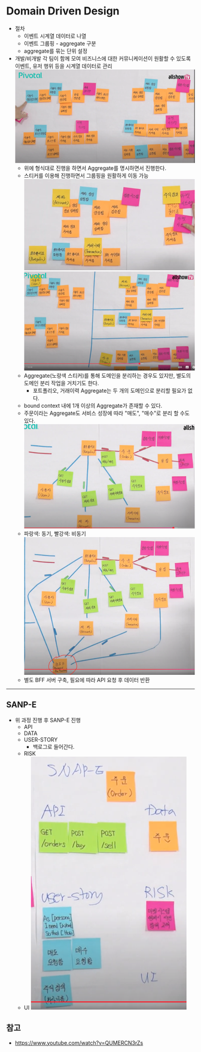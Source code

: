 # Domain Driven Design
- 절차
  - 이벤트 시계열 데이터로 나열
  - 이벤트 그룹핑 - aggregate 구분
  - aggregate를 묶는 단위 설정
- 개발/비개발 각 팀이 함께 모여 비즈니스에 대한 커뮤니케이션이 원활할 수 있도록 이벤트, 유저 행위 등을 시계열 데이터로 관리
![예시](./ddd01.png)
  - 위에 형식대로 진행을 하면서 Aggregate를 명시하면서 진행한다.
  - 스티커를 이용해 진행하면서 그룹핑을 원활하게 이동 가능
![예시](./ddd02.png)
![예시](./ddd03.png)
  - Aggregate(노랑색 스티커)를 통해 도메인을 분리하는 경우도 있지만, 별도의 도메인 분리 작업을 거치기도 한다.
    - 포트폴리오, 거래이력 Aggregate는 두 개의 도메인으로 분리할 필요가 없다.
  - bound context 내에 1개 이상의 Aggregate가 존재할 수 있다.
  - 주문이라는 Aggregate도 서비스 성장에 따라 "매도", "매수"로 분리 할 수도 있다.
![예시](./ddd04.png)
  - 파랑색: 동기, 빨강색: 비동기
![예시](./ddd05.png)
  - 별도 BFF 서버 구축, 필요에 따라 API 요청 후 데이터 반환

---
## SANP-E
- 위 과정 진행 후 SANP-E 진행
  - API
  - DATA
  - USER-STORY
    - 백로그로 들어간다.
  - RISK
  - UI
![예시](./ddd06.png)

## 참고
- https://www.youtube.com/watch?v=QUMERCN3rZs
